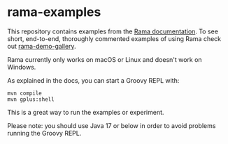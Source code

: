# rama-examples

This repository contains examples from the [Rama documentation](https://redplanetlabs.com/docs/~/index.html). To see short, end-to-end, thoroughly commented examples of using Rama check out [rama-demo-gallery](https://github.com/redplanetlabs/rama-demo-gallery).

Rama currently only works on macOS or Linux and doesn't work on Windows.

As explained in the docs, you can start a Groovy REPL with:

```
mvn compile
mvn gplus:shell
```

This is a great way to run the examples or experiment.

Please note: you should use Java 17 or below in order to avoid problems running the Groovy REPL.
